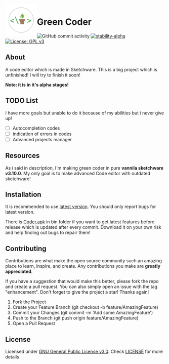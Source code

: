 <img src="Server/app_icon.png/" align="left" height="100px" width="100px">

# Green Coder
![​GitHub commit activity​](https://img.shields.io/github/commit-activity/m/GreenCityLife/Green-Coder)
[![stability-alpha](https://img.shields.io/badge/stability-alpha-f4d03f.svg)](https://github.com/mkenney/software-guides/blob/master/STABILITY-BADGES.md#alpha)
[![License: GPL v3](https://img.shields.io/badge/License-GPLv3-blue.svg)](https://www.gnu.org/licenses/gpl-3.0)
<br />

## About
A code editor which is made in Sketchware. This is a big project which is unfinished! I will try to finish it soon!

 
**Note: it is in it's alpha stages!**

## TODO List
I have more goals but unable to do it because of my abilities but i never give up!

- [ ] Autocompletion codes
- [ ] indication of errors in codes
- [ ] Advanced projects manager

## Resources
As i said in description, I'm making green coder in pure **vannila sketchware v3.10.0**. My only goal is to make advanced Code editor with outdated sketchware!

## Installation
It is recommended to use [latest version](https://github.com/GreenCityLife/Green-Coder/releases). You should only report bugs for latest version.

There is [Coder.apk](bin/coder.apk?raw=true) in bin folder if you want to get latest features before release which is updated after every commit. Download it on your own risk and help finding out bugs to repair them!

## Contributing
Contributions are what make the open source community such an amazing place to learn, inspire, and create. Any contributions you make are **greatly appreciated**.

If you have a suggestion that would make this better, please fork the repo and create a pull request. You can also simply open an issue with the tag "enhancement". Don't forget to give the project a star! Thanks again!

1. Fork the Project
2. Create your Feature Branch (git checkout -b feature/AmazingFeature)
3. Commit your Changes (git commit -m 'Add some AmazingFeature')
4. Push to the Branch (git push origin feature/AmazingFeature)
5. Open a Pull Request

## License
Licensed under [GNU General Public License v3.0](https://www.gnu.org/licenses/gpl-3.0.en.html). Check [LICENSE](LICENSE) for more details
